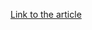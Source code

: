 [Link to the article](https://www.akamai.com/blog/security/introducing-guardicore-threat-intelligence-firewall)
